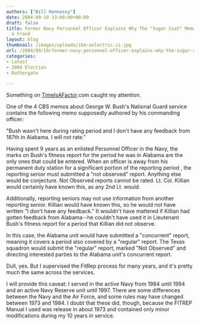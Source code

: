 ```yaml
---
authors: ["Bill Hennessy"]
date: 2004-09-10 13:00:00+00:00
draft: false
title: Former Navy Personnel Officer Explains Why The "Sugar Coat" Memo is Likely
  a Fraud
layout: blog
thumbnail: /images/uploads/ibm-selectric-ii.jpg
url: /2004/09/10/former-navy-personnel-officer-explains-why-the-sugar-coat-memo-is-likely-a-fraud/
categories:
- Latest
- 2004 Election
- Rathergate

---
```


Something on [TimeIsAFactor](https://timeisafactor.blogspot.com/2004/09/media-bias-2nd-update-on-cbs-hoax.html).com caught my attention.


One of the 4 CBS memos about George W. Bush's National Guard service contains the following memo supposedly authored by his commanding officer:


"Bush wasn't here during rating period and I don't have any feedback from 187th in Alabama. I will not rate."

Having spent 9 years as an enlisted Personnel Officer in the Navy, the marks on Bush's fitness report for the period he was in Alabama are the only ones that could be entered. When an officer is away from his permanent duty station for a significant portion of the reporting period , the reporting senior must submitted a "not observed" report. Anything else would be conjecture. Not Observed reports cannot be rated. Lt. Col. Killian would certainly have known this, as any 2nd Lt. would.   
  
Additionally, reporting seniors may not use information from another reporting senior. Killian would have known this, so he would not have written "I don't have any feedback." It wouldn't have mattered if Killian had gotten feedback from Alabama--he couldn't have used it in Lieutenant Bush's fitness report for a period that Killian did not observe.

In this case, the Alabama unit would have submitted a "concurrent" report, meaning it covers a period also covered by a "regular" report. The Texas squadron would submit the "regular" report, marked "Not Observed" and directing interested parties to the Alabama unit's concurrent report.  
  
Dull, yes. But I supervised the FitRep process for many years, and it's pretty much the same across the services.

I will provide this caveat: I served in the active Navy from 1984 until 1994 and an active Navy Reserve unit until 1997. There are some differences between the Navy and the Air Force, and some rules may have changed between 1973 and 1984. I doubt that these did, though, because the FITREP Manual I used was release in about 1973 and contained only minor modifications during my 10 years in service.